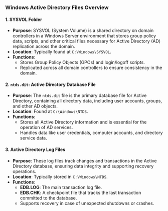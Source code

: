 ### **Windows Active Directory Files Overview**

#### **1. SYSVOL Folder**
- **Purpose**: SYSVOL (System Volume) is a shared directory on domain controllers in a Windows Server environment that stores group policy data, scripts, and other critical files necessary for Active Directory (AD) replication across the domain.
- **Location**: Typically found at `C:\Windows\SYSVOL`.
- **Functions**:
  - Stores Group Policy Objects (GPOs) and login/logoff scripts.
  - Replicated across all domain controllers to ensure consistency in the domain.

#### **2. `ntds.dit`: Active Directory Database File**
- **Purpose**: The `ntds.dit` file is the primary database file for Active Directory, containing all directory data, including user accounts, groups, and other AD objects.
- **Location**: Found at `C:\Windows\NTDS`.
- **Functions**:
  - Stores all Active Directory information and is essential for the operation of AD services.
  - Handles data like user credentials, computer accounts, and directory service data.

#### **3. Active Directory Log Files**
- **Purpose**: These log files track changes and transactions in the Active Directory database, ensuring data integrity and supporting recovery operations.
- **Location**: Typically stored in `C:\Windows\NTDS`.
- **Functions**:
  - **EDB.LOG**: The main transaction log file.
  - **EDB.CHK**: A checkpoint file that tracks the last transaction committed to the database.
  - Supports recovery in case of unexpected shutdowns or crashes.
